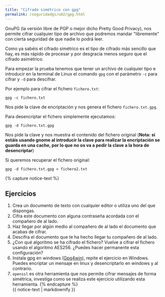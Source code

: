 ```yaml
---
title: "Cifrado simétrico con gpg"
permalink: /seguridadgs/u02/gpg.html
---
```


GnuPG (la versión libre de PGP o mejor dicho Pretty Good Privacy), nos permite cifrar cualquier tipo de archivo que podremos mandar "libremente" con cierta seguridad de que nadie lo podrá leer. 

Como ya sabéis el cifrado simétrico es el tipo de cifrado más sencillo que hay, es más rápido de procesar y por desgracia menos seguro que el cifrado asimétrico.

Para empezar la prueba tenemos que tener un archivo de cualquier tipo e introducir en la terminal de Linux el comando `gpg` con el parámetro `-c` para cifrar y `-d` para descifrar.

Por ejemplo para cifrar el fichero `fichero.txt`:

    gpg -c fichero.txt

Nos pide la clave de encriptación y nos genera el fichero `fichero.txt.gpg`.

Para desencriptar el fichero simplemente ejecutamos:

    gpg -d fichero.txt.gpg

Nos pide la clave y nos muestra el contenido del fichero original (**Nota: si estáis usando gnome al introducir la clave para realizar la encriptación se guarda en una cache, por lo que no os va a pedir la clave a la hora de desencriptar**)

Si queremos recuperar el fichero original:

    gpg -d fichero.txt.gpg > fichero2.txt

{% capture notice-text %}
## Ejercicios

1. Crea un documento de texto con cualquier editor o utiliza uno del que dispongas.
2. Cifra este documento con alguna contraseña acordada con el compañero de al lado.
3. Haz llegar por algún medio al compañero de al lado el documento que acabas de cifrar.
4. Descifra el documento que te ha hecho llegar tu compañero de al lado.
5. ¿Con qué algoritmo se ha cifrado el fichero? Vuelve a cifrar el fichero usando el algoritmo AES256. ¿Puedes hacer permanente esta configuración?
6. Instala gpg en windows ([Gpg4win](https://gnupg.org/download/)), repite el ejercicio en Windows. Puedes encriptar un mensaje en linux y desencriptarlo en windows y al contrario.
7. `openssl` es otra herramienta que nos permite cifrar mensajes de forma simétrica, investiga como se realiza este ejercicio utilizando esta herramienta.
{% endcapture %}<div class="notice--info">{{ notice-text | markdownify }}</div>
